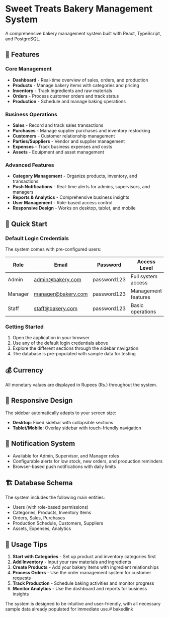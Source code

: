 # Sweet Treats Bakery Management System

A comprehensive bakery management system built with React, TypeScript, and PostgreSQL.

## 🍰 Features

### Core Management
- **Dashboard** - Real-time overview of sales, orders, and production
- **Products** - Manage bakery items with categories and pricing
- **Inventory** - Track ingredients and raw materials
- **Orders** - Process customer orders and track status
- **Production** - Schedule and manage baking operations

### Business Operations
- **Sales** - Record and track sales transactions
- **Purchases** - Manage supplier purchases and inventory restocking
- **Customers** - Customer relationship management
- **Parties/Suppliers** - Vendor and supplier management
- **Expenses** - Track business expenses and costs
- **Assets** - Equipment and asset management

### Advanced Features
- **Category Management** - Organize products, inventory, and transactions
- **Push Notifications** - Real-time alerts for admins, supervisors, and managers
- **Reports & Analytics** - Comprehensive business insights
- **User Management** - Role-based access control
- **Responsive Design** - Works on desktop, tablet, and mobile

## 🚀 Quick Start

### Default Login Credentials

The system comes with pre-configured users:

| Role | Email | Password | Access Level |
|------|-------|----------|--------------|
| Admin | admin@bakery.com | password123 | Full system access |
| Manager | manager@bakery.com | password123 | Management features |
| Staff | staff@bakery.com | password123 | Basic operations |

### Getting Started

1. Open the application in your browser
2. Use any of the default login credentials above
3. Explore the different sections through the sidebar navigation
4. The database is pre-populated with sample data for testing

## 💰 Currency

All monetary values are displayed in Rupees (Rs.) throughout the system.

## 📱 Responsive Design

The sidebar automatically adapts to your screen size:
- **Desktop**: Fixed sidebar with collapsible sections
- **Tablet/Mobile**: Overlay sidebar with touch-friendly navigation

## 🔔 Notification System

- Available for Admin, Supervisor, and Manager roles
- Configurable alerts for low stock, new orders, and production reminders
- Browser-based push notifications with daily limits

## 🏗️ Database Schema

The system includes the following main entities:
- Users (with role-based permissions)
- Categories, Products, Inventory Items
- Orders, Sales, Purchases
- Production Schedule, Customers, Suppliers
- Assets, Expenses, Analytics

## 🎯 Usage Tips

1. **Start with Categories** - Set up product and inventory categories first
2. **Add Inventory** - Input your raw materials and ingredients
3. **Create Products** - Add your bakery items with ingredient relationships
4. **Process Orders** - Use the order management system for customer requests
5. **Track Production** - Schedule baking activities and monitor progress
6. **Monitor Analytics** - Use the dashboard and reports for business insights

The system is designed to be intuitive and user-friendly, with all necessary sample data already populated for immediate use.#   b a k e d l i n k  
 